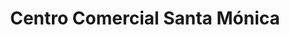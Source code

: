 ---
title: "Centro Comercial Santa Mónica"
url: /caracas/centro-comercial-santa-monica/
shop: Einkaufszentrum
---